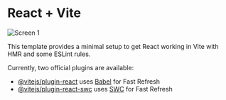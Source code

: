 # React + Vite

![Screen 1](https://drive.google.com/file/d/1Wk_huQnXX-6i8j6kh3nTvdGm_vFygZnJ/view?usp=drivesdk)

This template provides a minimal setup to get React working in Vite with HMR and some ESLint rules.

Currently, two official plugins are available:

- [@vitejs/plugin-react](https://github.com/vitejs/vite-plugin-react/blob/main/packages/plugin-react/README.md) uses [Babel](https://babeljs.io/) for Fast Refresh
- [@vitejs/plugin-react-swc](https://github.com/vitejs/vite-plugin-react-swc) uses [SWC](https://swc.rs/) for Fast Refresh
